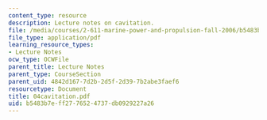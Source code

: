 ```yaml
---
content_type: resource
description: Lecture notes on cavitation.
file: /media/courses/2-611-marine-power-and-propulsion-fall-2006/b5483b7eff2776524737db0929227a26_04cavitation.pdf
file_type: application/pdf
learning_resource_types:
- Lecture Notes
ocw_type: OCWFile
parent_title: Lecture Notes
parent_type: CourseSection
parent_uid: 4842d167-7d2b-2d5f-2d39-7b2abe3faef6
resourcetype: Document
title: 04cavitation.pdf
uid: b5483b7e-ff27-7652-4737-db0929227a26
---
```

